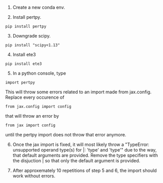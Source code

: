 1. Create a new conda env.



2. Install pertpy.
```
pip install pertpy
```



3. Downgrade scipy.
```
pip install "scipy<1.13"
```



4. Install ete3
```
pip install ete3
```




5. In a python console, type
```
import pertpy
```
This will throw some errors related to an import made from jax.config.
Replace every occurence of 
```
from jax.config import config
```
that will throw an error by
```
from jax import config
```
until the pertpy import does not throw that error anymore.



6. Once the jax import is fixed, it will most likely throw a "TypeError: unsupported operand type(s) for |: 'type' and 'type'" due to the way, that default arguments are provided. Remove the type specifiers with the disjuction | so that only the default argument is provided.



7. After approxemately 10 repetitions of step 5 and 6, the import should work without errors.  